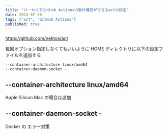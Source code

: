 ```yaml
---
title: "ローカルでGitHub Actionsの動作確認ができるactの設定"
date: 2024-07-30
tags: ["act", "GitHub Actions"]
published: true
---
```


https://github.com/nektos/act

毎回オプション指定しなくてもいいように HOME ディレクトリに以下の設定ファイルを追加する

```txt:~/.actrc
--container-architecture linux/amd64
--container-daemon-socket -
```

## --container-architecture linux/amd64

Apple Silicon Mac の場合は追加

## --container-daemon-socket -

Docker の エラー対策
